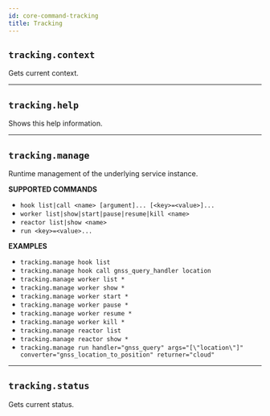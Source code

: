 ```yaml
---
id: core-command-tracking
title: Tracking
---
```


## `tracking.context`

Gets current context.


----
## `tracking.help`

Shows this help information.


----
## `tracking.manage`

Runtime management of the underlying service instance.


**SUPPORTED COMMANDS**

  - `hook list|call <name> [argument]... [<key>=<value>]...`
  - `worker list|show|start|pause|resume|kill <name>`
  - `reactor list|show <name>`
  - `run <key>=<value>...`


**EXAMPLES**

  - `tracking.manage hook list`
  - `tracking.manage hook call gnss_query_handler location`
  - `tracking.manage worker list *`
  - `tracking.manage worker show *`
  - `tracking.manage worker start *`
  - `tracking.manage worker pause *`
  - `tracking.manage worker resume *`
  - `tracking.manage worker kill *`
  - `tracking.manage reactor list`
  - `tracking.manage reactor show *`
  - `tracking.manage run handler="gnss_query" args="[\"location\"]" converter="gnss_location_to_position" returner="cloud"`


----
## `tracking.status`

Gets current status.
